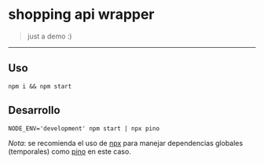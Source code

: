 # shopping api wrapper
> just a demo :)

___

## Uso

`npm i && npm start`

## Desarrollo

`NODE_ENV='development' npm start | npx pino`

_Nota_: se recomienda el uso de [npx](https://www.npmjs.com/package/npx) para manejar dependencias globales (temporales) como [pino](https://www.npmjs.com/package/pino) en este caso.
